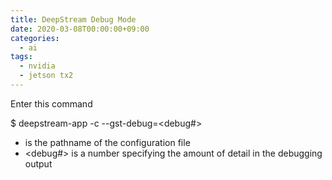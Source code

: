 ```yaml
---
title: DeepStream Debug Mode
date: 2020-03-08T00:00:00+09:00
categories:
  - ai
tags:
  - nvidia
  - jetson tx2
---
```


Enter this command 

  $ deepstream-app -c <config> --gst-debug=<debug#>
  
- <config> is the pathname of the configuration file
- <debug#> is a number specifying the amount of detail in the debugging output
